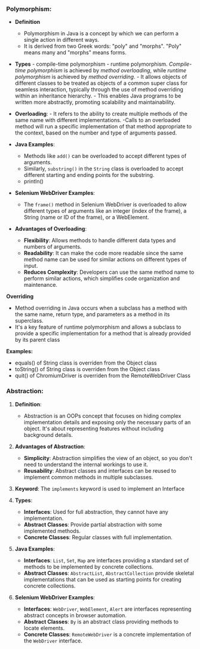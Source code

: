 
### Polymorphism:

- **Definition**
     - Polymorphism in Java is a concept by which we can perform a single action in different ways. 
     - It is derived from two Greek words: "poly" and "morphs". "Poly" means many and "morphs" means forms.

- **Types**
       - compile-time polymorphism 
       - runtime polymorphism. 
       _Compile-time polymorphism_ is achieved by _method overloading_, while _runtime polymorphism_ is achieved by _method overriding_. 
       - It allows objects of different classes to be treated as objects of a common super class for seamless interaction, typically through the use of method overriding within an inheritance hierarchy. 
       - This enables Java programs to be written more abstractly, promoting scalability and maintainability.

- **Overloading**: 
      - It refers to the ability to create multiple methods of the same name with different implementations.  -Calls to an overloaded method will run a specific implementation of that method appropriate to the context, based on the number and type of arguments passed.

- **Java Examples**: 
     - Methods like `add()` can be overloaded to accept different types of arguments. 
     - Similarly, `substring()` in the `String` class is overloaded to accept different starting and ending points for the substring.
     - println()

- **Selenium WebDriver Examples**: 
    - The `frame()` method in Selenium WebDriver is overloaded to allow different types of arguments like an integer (index of the frame), a String (name or ID of the frame), or a WebElement.



- **Advantages of Overloading**:
  - **Flexibility**: Allows methods to handle different data types and numbers of arguments.
  - **Readability**: It can make the code more readable  since the same method name can be used for similar actions on different types of input.
  - **Reduces Complexity**: Developers can use the same method name to perform similar actions, which simplifies code organization and maintenance.

**Overriding**
  - Method overriding in Java occurs when a subclass has a method with the same name, return type, and parameters as a method in its superclass. 
  - It's a key feature of runtime polymorphism and allows a subclass to provide a specific implementation for a method that is already provided by its parent class

**Examples:**
  - equals() of String class is overriden from the Object class
  - toString() of String class is overriden from the Object class
  - quit() of ChromiumDriver is overriden from the RemoteWebDriver Class  

### Abstraction:

1. **Definition**: 
   - Abstraction is an OOPs concept that focuses on hiding complex implementation details and exposing only the necessary parts of an object. It's about representing features without including background details.

2. **Advantages of Abstraction**:
   - **Simplicity**: Abstraction simplifies the view of an object, so you don't need to understand the internal workings to use it.
   - **Reusability**: Abstract classes and interfaces can be reused to implement common methods in multiple subclasses.

3. **Keyword**: The `implements` keyword is used to implement an Interface

4. **Types**:
   - **Interfaces**: Used for full abstraction, they cannot have any implementation.
   - **Abstract Classes**: Provide partial abstraction with some implemented methods.
   - **Concrete Classes**: Regular classes with full implementation.

5. **Java Examples**: 
   - **Interfaces**: `List`, `Set`, `Map` are interfaces providing a standard set of methods to be implemented by concrete collections.
   - **Abstract Classes**: `AbstractList`, `AbstractCollection` provide skeletal implementations that can be used as starting points for creating concrete collections.

6. **Selenium WebDriver Examples**:
   - **Interfaces**: `WebDriver`, `WebElement`, `Alert` are interfaces representing abstract concepts in browser automation.
   - **Abstract Classes**: `By` is an abstract class providing methods to locate elements.
   - **Concrete Classes**: `RemoteWebDriver` is a concrete implementation of the `WebDriver` interface.

